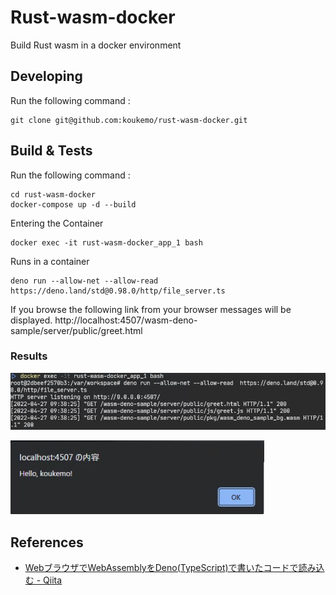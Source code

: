 # Rust-wasm-docker

Build Rust wasm in a docker environment

## Developing

Run the following command :

```
git clone git@github.com:koukemo/rust-wasm-docker.git
```

## Build & Tests

Run the following command :

```
cd rust-wasm-docker
docker-compose up -d --build
```

Entering the Container

```
docker exec -it rust-wasm-docker_app_1 bash
```

Runs in a container

```
deno run --allow-net --allow-read  https://deno.land/std@0.98.0/http/file_server.ts
```

If you browse the following link from your browser messages will be displayed.
http://localhost:4507/wasm-deno-sample/server/public/greet.html

### Results

![result_terminal](Results/terminal_sample.png)

![result_browser](Results/browser_sample.png)

## References

- [WebブラウザでWebAssemblyをDeno(TypeScript)で書いたコードで読み込む - Qiita](https://qiita.com/nabezokodaikon/items/37a35cfff0d3ab95b16b)
